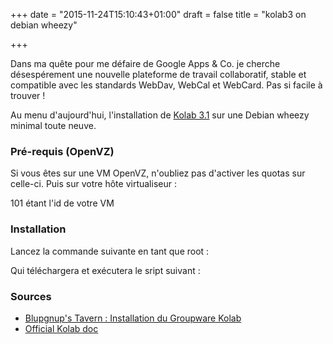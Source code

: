 +++
date = "2015-11-24T15:10:43+01:00"
draft = false
title = "kolab3 on debian wheezy"

+++

Dans ma quête pour me défaire de Google Apps & Co. je cherche désespérement une nouvelle plateforme de travail collaboratif, stable et compatible avec les standards WebDav, WebCal et WebCard. Pas si facile à trouver !

Au menu d'aujourd'hui, l'installation de [Kolab 3.1](http://kolab.org) sur une Debian wheezy minimal toute neuve.

### Pré-requis (OpenVZ)
Si vous êtes sur une VM OpenVZ, n'oubliez pas d'activer les quotas sur celle-ci.
Puis sur votre hôte virtualiseur :

101 étant l'id de votre VM

<script src="https://gist.github.com/dae57e7b29c494363c38.js?file=debian7-kolab3-configure-vz.sh"></script>

### Installation

Lancez la commande suivante en tant que root :

<script src="https://gist.github.com/dae57e7b29c494363c38.js?file=debian7-kolab3-start.Sh"></script>

Qui téléchargera et exécutera le sript suivant :

<script src="https://gist.github.com/dae57e7b29c494363c38.js?file=debian7-kolab3-setup.sh"></script>

### Sources
* [Blupgnup's Tavern : Installation du Groupware Kolab](http://blupgnup.com/installation-groupware-kolab/)
* [Official Kolab doc](http://docs.kolab.org/)